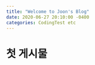 ```yaml
---
title: "Welcome to Joon's Blog"
date: 2020-06-27 20:10:00 -0400
categories: CodingTest etc
---
```



# 첫 게시물
